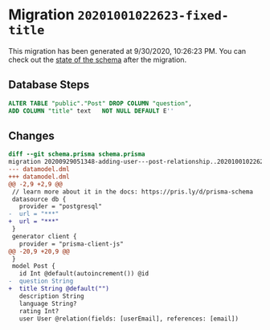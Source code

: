 # Migration `20201001022623-fixed-title`

This migration has been generated at 9/30/2020, 10:26:23 PM.
You can check out the [state of the schema](./schema.prisma) after the migration.

## Database Steps

```sql
ALTER TABLE "public"."Post" DROP COLUMN "question",
ADD COLUMN "title" text   NOT NULL DEFAULT E''
```

## Changes

```diff
diff --git schema.prisma schema.prisma
migration 20200929051348-adding-user---post-relationship..20201001022623-fixed-title
--- datamodel.dml
+++ datamodel.dml
@@ -2,9 +2,9 @@
 // learn more about it in the docs: https://pris.ly/d/prisma-schema
 datasource db {
   provider = "postgresql"
-  url = "***"
+  url = "***"
 }
 generator client {
   provider = "prisma-client-js"
@@ -20,9 +20,9 @@
 }
 model Post {
   id Int @default(autoincrement()) @id
-  question String
+  title String @default("")
   description String
   language String?
   rating Int? 
   user User @relation(fields: [userEmail], references: [email])
```


